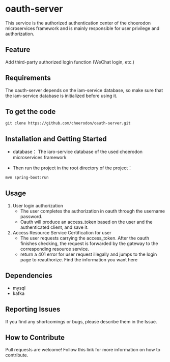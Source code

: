 # oauth-server

This service is the authorized authentication center of the choerodon microservices framework and is mainly responsible for user privilege and authorization.

## Feature

Add third-party authorized login function (WeChat login, etc.)
## Requirements

The oauth-server depends on the iam-service database, so make sure that the iam-service database is initialized before using it.
## To get the code

```
git clone https://github.com/choerodon/oauth-server.git
```
## Installation and Getting Started

* database：
The iaro-service database of the used choerodon microservices framework

* Then run the project in the root directory of the project：
```sh
mvn spring-boot:run
```

## Usage

1. User login authorization
    * The user completes the authorization in oauth through the username password.
    * Oauth will produce an access_token based on the user and the authenticated client, and save it.
1. Access Resource Service Certification for user
    * The user requests carrying the access_token. After the oauth finishes checking, the request is forwarded by the gateway to the corresponding resource service.
    * return a 401 error for user request illegally and jumps to the login page to reauthorize.
Find the information you want here
## Dependencies

* mysql
* kafka

## Reporting Issues

If you find any shortcomings or bugs, please describe them in the Issue.
    
## How to Contribute
Pull requests are welcome! Follow this link for more information on how to contribute.

